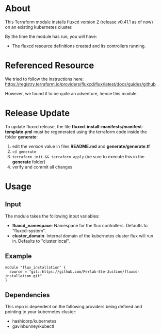# About

This Terraform module installs fluxcd version 2 (release v0.41.1 as of now) on an existing kubernetes cluster.

By the time the module has run, you will have:
- The fluxcd resource definitions created and its controllers running.

# Referenced Resource

We tried to follow the instructions here: https://registry.terraform.io/providers/fluxcd/flux/latest/docs/guides/github

However, we found it to be quite an adventure, hence this module.

# Release Update

To update fluxcd release, the file **fluxcd-install-manifests/manifest-template.yml** must be regenerated using the terraform code inside the folder **generate**:
1. edit the *version* value in files **README.md** and **generate/generate.tf**
2. `cd generate`
3. `terraform init && terraform apply` (be sure to execute this in the **generate** folder)
4. verify and commit all changes

# Usage

## Input

The module takes the following input variables:

- **fluxcd_namespace**: Namespace for the flux controllers. Defaults to "fluxcd-system".
- **cluster_domain**: Internal domain of the kubernetes cluster flux will run in. Defaults to "cluster.local".

## Example

```
module "flux_installation" {
  source = "git::https://github.com/Ferlab-Ste-Justine/fluxcd-installation.git"
}
```

## Dependencies

This repo is dependent on the following providers being defined and pointing to your kubernetes cluster:
- hashicorp/kubernetes
- gavinbunney/kubectl